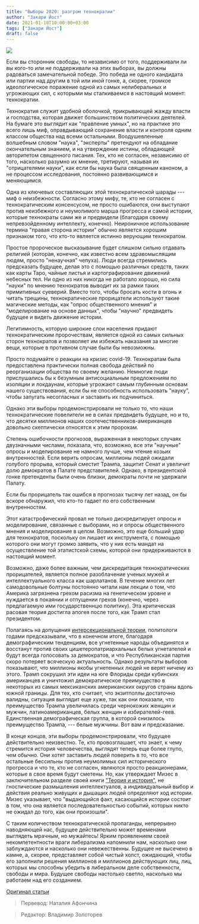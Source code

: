 ```yaml
---
title: "Выборы 2020: разгром технократии"
author: "Закари Йост"
date: 2021-01-18T10:00:00+03:00
tags: ["Закари Йост"]
draft: false
---
```


![](https://cdn.mises.org/styles/slideshow/s3/static-page/img/puppet-wire.jpg?itok=dqf_kLPn)

Если вы сторонник свободы, то независимо от того, поддерживали ли вы кого-то или не поддерживали на этих выборах, вы должны радоваться замечательной победе. Это победа не одного кандидата или партии над другим в той или иной гонке, а, скорее, громкое идеологическое поражение одной из самых нелиберальных и угрожающих сил, с которыми мы сталкиваемся в настоящий момент: технократии.

Технократия служит удобной оболочкой, прикрывающей жажду власти и господства, которая движет большинством политических деятелей. На бумаге это выглядит как "правление умных", но на практике это всего лишь миф, оправдывающий сохранение власти и контроля одним классом общества над всеми остальными. Воодушевленные волшебным словом "наука", "эксперты" претендуют на обладание окончательным знанием, и на утверждение истины, обладающей авторитетом священного писания. Тех, кто не согласен, независимо от того, насколько разумно их мнение, третируют, называя их "отрицателями науки", как если бы наука была священным каноном, а не процессом исследования, постоянно развивающимся и меняющимся.

Одна из ключевых составляющих этой технократической шарады --- миф о неизбежности. Согласно этому мифу, те, кто не согласен с технократическим консенсусом, не просто ошибаются, они выступают против неизбежного и неумолимого марша прогресса и самой истории, которые технократы сами же и предвидели (благодаря своему непревзойденному интеллекту, конечно). Неироничное использование термина "правая сторона истории" обычно является хорошим признаком того, что кто-то является истинно верующим технократом.

Простое пророческое высказывание будет слишком сильно отдавать религией (которая, конечно, как известно всем здравомыслящим людям, просто "ненаучная" чепуха). Люди всегда стремились предсказать будущее, делая это с помощью различных средств, таких как карты Таро, чайные листья и картографирование движений небесных тел. Ни одно из них никогда не работало хорошо, но сила "науки" по мнению технократов выводит их за рамки таких примитивных суеверий. Вместо того, чтобы бросать кости в огонь и читать трещины, технократические прорицатели используют такие магические методы, как "опрос общественного мнения" и "моделирование на основе данных", чтобы "научно" предвидеть будущее и видеть движение истории.

Легитимность, которую широкие слои населения придают технократическим пророчествам, является одной из самых сильных сторон технократов и позволяет им избежать наказания за многие вещи, которые в противном случае были бы невозможны.

Просто подумайте о реакции на кризис covid-19. Технократам была предоставлена ​​практически полная свобода действий по реорганизации общества по своему желанию. Немногие люди прислушались бы к безумным антисоциальным предложениям по изоляции и локдаунам, которые угрожают самым глубинным основам нашего существования, если бы не способность использовать "науку", чтобы запугать несогласных и заставить их подчиниться.

Однако эти выборы продемонстрировали не только то, что наши технократические повелители не в силах предвидеть будущее, но и то, что десятки миллионов наших соотечественников-американцев довольно скептически относятся к этим пророкам.

Степень ошибочности прогнозов, выраженная в некоторых случаях двузначными числами, показала, что, возможно, все эти "научные" опросы и моделирование не намного лучше, чем чтение козьих внутренностей. Если верить опросам, миллионы людей ожидали голубого прорыва, который сместит Трампа, защитит Сенат и увеличит долю демократов в Палате представителей. Однако, в президентской гонке претенденты были очень близки, демократы почти не удержали Палату.

Если бы прорицатель так ошибся в прогнозах тысячу лет назад, он бы вскоре обнаружил, что кто-то гадает по его собственным внутренностям.

Этот катастрофический провал не только дискредитирует опросы и моделирование, связанные с выборами, но и опросы общественного мнения и моделирование в целом. Возможно, это еще больший удар для технократов, поскольку он лишает их инструмента, с помощью которого они могут громко заявить, что у них есть мандат на осуществление той этатистской схемы, которой они придерживаются в настоящий момент.

Возможно, даже более важным, чем дискредитация технократических прорицателей, является полное разоблачение ученых мужей и интеллектуального класса как шарлатанов. В течение многих лет самодовольные болтуны постоянно читали нам лекции о том, что Америка загрязнена грехом расизма на генетическом уровне и нуждается в покаянии и отпущении грехов (конечно, через предлагаемую ими государственнцю политику). Эта критическая расовая теория достигла апогея после того, как Трамп стал президентом.

Полагаясь на допущения [интерсекциональной теории](https://en.wikipedia.org/wiki/Intersectionality), политологи годами предсказывали, что в конечном итоге, благодаря демографическим тенденциям, все угнетенные народы объединятся и восстанут против своих цишетеропатриархальных белых угнетателей и будут всегда голосовать за  демократов, и что Республиканская партия скоро потеряет всяческую актуальность. Однако результаты выборов показывают, что миллионы якобы угнетенных людей не верят ничему из этого. Трамп сокрушил эти идеи на юге Флориды среди кубинских американцев и уничтожил демократическое преимущество в некоторых из самых мексиканских американских округов страны вдоль южной границы. Для тех, кто считает, что экзитполлы достаточно валидны, ситуация выглядит еще хуже, так как они показали, что преимущество Трампа увеличилась среди чернокожих женщин и мужчин, латиноамериканцев, белых женщин и избирателей-геев. Единственная демографическая группа, в которой снизилось преимущество Трампа, --- белые мужчины. Вот вам и предсказание.

В конце концов, эти выборы продемонстрировали, что будущее действительно неизвестно. Те, кто провозглашает, что знает, к чему стремится история человечества, выглядят теперь еще более глупо, чем обычно. Они хотят заставить людей поверить в то, что все остальные бессильны против неумолимых сил исторического прогресса и что те, кто не согласен, являются просто реакционерами, которые в свое время будут сметены. Но, как утверждает Мизес в заключительном разделе своей книги ["Теория и история",](https://mises.org/library/theory-and-history-interpretation-social-and-economic-evolution)  не гностические размышления интеллектуалов, а индивидуальный выбор и действия реально живущих и дышащих людей определяют ход истории. Мизес указывает, что "выдающийся факт, касающийся истории состоит в том, что она является последовательностью событий, которых никто не ожидал до того, как они произошли".

С таким количеством технократической пропаганды, непрерывно наводняющей нас, будущее действительно может временами выглядеть мрачным, но мужайтесь! Ярким проявлением своей некомпетентности враги либерализма напомнили нам, насколько они заблуждаются и насколько они невежественны. Будущее не высечено в камне, а, скорее, представляет собой чистый холст, ожидающий, чтобы его заполнили решения миллионов и миллионов действующих лиц, лиц, которых мы способны убедить в либеральном деле собственности, свободы и мира. Будущее свободы настолько светло, насколько мы работаем над его созданием.

[Оригинал статьи](https://mises.org/wire/election-2020-rout-technocracy)

> Первевод: Наталия Афончина

> Редактор: Владимир Золоторев
